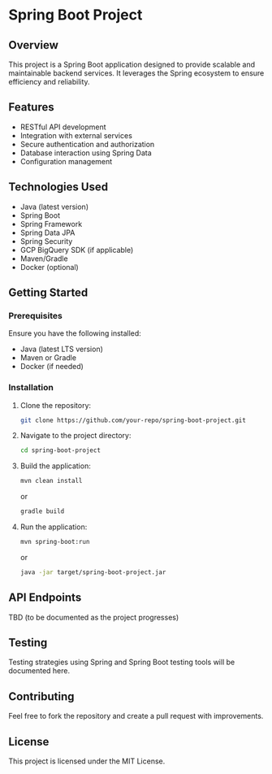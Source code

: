 # Spring Boot Project

## Overview
This project is a Spring Boot application designed to provide scalable and maintainable backend services. It leverages the Spring ecosystem to ensure efficiency and reliability.

## Features
- RESTful API development
- Integration with external services
- Secure authentication and authorization
- Database interaction using Spring Data
- Configuration management

## Technologies Used
- Java (latest version)
- Spring Boot
- Spring Framework
- Spring Data JPA
- Spring Security
- GCP BigQuery SDK (if applicable)
- Maven/Gradle
- Docker (optional)

## Getting Started
### Prerequisites
Ensure you have the following installed:
- Java (latest LTS version)
- Maven or Gradle
- Docker (if needed)

### Installation
1. Clone the repository:
   ```sh
   git clone https://github.com/your-repo/spring-boot-project.git
   ```
2. Navigate to the project directory:
   ```sh
   cd spring-boot-project
   ```
3. Build the application:
   ```sh
   mvn clean install
   ```
   or
   ```sh
   gradle build
   ```
4. Run the application:
   ```sh
   mvn spring-boot:run
   ```
   or
   ```sh
   java -jar target/spring-boot-project.jar
   ```

## API Endpoints
TBD (to be documented as the project progresses)

## Testing
Testing strategies using Spring and Spring Boot testing tools will be documented here.

## Contributing
Feel free to fork the repository and create a pull request with improvements.

## License
This project is licensed under the MIT License.

